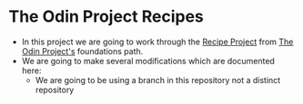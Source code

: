 # The Odin Project Recipes
- In this project we are going to work through the [Recipe Project](https://www.theodinproject.com/paths/foundations/courses/foundations/lessons/recipes) from [The Odin Project's](https://www.theodinproject.com/) foundations path.
- We are going to make several modifications which are documented here:
  - We are going to be using a branch in this repository not a distinct repository
